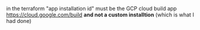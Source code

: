in the terraform "app installation id" must be the GCP cloud build app https://cloud.google.com/build
__and not a custom installtion__ (which is what I had done)
